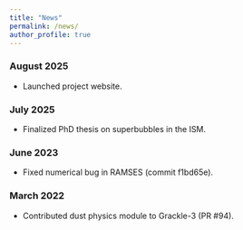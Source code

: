 ```yaml
---
title: "News"
permalink: /news/
author_profile: true
---
```


### August 2025
- Launched project website.

### July 2025
- Finalized PhD thesis on superbubbles in the ISM.

### June 2023
- Fixed numerical bug in RAMSES (commit f1bd65e).

### March 2022
- Contributed dust physics module to Grackle-3 (PR #94).
